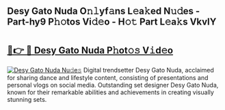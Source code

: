 ## Desy Gato Nuda O𝚗𝚕yf𝚊ns L𝚎a𝚔ed N𝚞𝚍es - Part-hy9 P𝚑𝚘tos Vi𝚍𝚎o - H𝚘𝚝 Part L𝚎a𝚔s VkvIY

# <h2><a href="http://kfdrflp.oniu.top/?m=Desy+Gato+Nuda">🔗👉 🔴 Desy Gato Nuda P𝚑ot𝚘𝚜 V𝚒d𝚎o</a></h2>

[![Desy Gato Nuda Nu𝚍e𝚜](https://i.imgur.com/0qMVB7G.gif)](http://kfdrflp.oniu.top/?m=Desy+Gato+Nuda)
Digital trendsetter Desy Gato Nuda, acclaimed for sharing dance and lifestyle content, consisting of presentations and personal vlogs on social media. Outstanding set designer Desy Gato Nuda, known for their remarkable abilities and achievements in creating visually stunning sets.  
